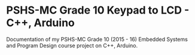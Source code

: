 # PSHS-MC Grade 10 Keypad to LCD - C++, Arduino

Documentation of my PSHS-MC Grade 10 (2015 - 16) Embedded Systems and Program Design course project on C++, Arduino.
